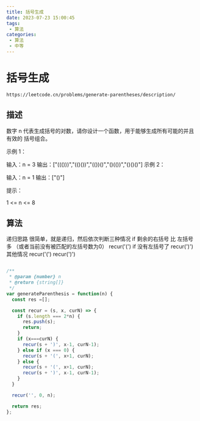 ```yaml
---
title: 括号生成
date: 2023-07-23 15:00:45
tags:
 - 算法
categories:
 - 算法
 - 中等
---
```


# 括号生成

```
https://leetcode.cn/problems/generate-parentheses/description/
```

## 描述


数字 n 代表生成括号的对数，请你设计一个函数，用于能够生成所有可能的并且 有效的 括号组合。

 

示例 1：

输入：n = 3
输出：["((()))","(()())","(())()","()(())","()()()"]
示例 2：

输入：n = 1
输出：["()"]
 

提示：

1 <= n <= 8


## 算法

递归思路
很简单，就是递归，然后依次判断三种情况
if 剩余的右括号 比 左括号多 （或者当前没有被匹配的左括号数为0）
recur('(')
if 没有左括号了
recur(')')
其他情况
recur('(')
recur(')')


```JavaScript

/**
 * @param {number} n
 * @return {string[]}
 */
var generateParenthesis = function(n) {
  const res =[];

  const recur = (s, x, curN) => {
    if (s.length === 2*n) {
      res.push(s);
      return;
    }
    if (x===curN) {
      recur(s + ')', x-1, curN-1);
    } else if (x === 0) {
      recur(s + '(', x+1, curN);
    } else {
      recur(s + '(', x+1, curN);
      recur(s + ')', x-1, curN-1);
    }
  }

  recur('', 0, n);

  return res;
};

```